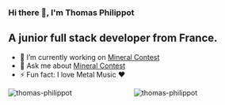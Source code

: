 ### Hi there 👋, I'm Thomas Philippot 
## A junior full stack developer from France.

- 🔭 I’m currently working on [Mineral Contest](https://github.com/kaq666/mineral-contest)
- 💬 Ask me about [Mineral Contest](https://github.com/kaq666/mineral-contest)
- ⚡ Fun fact: I love Metal Music ❤️

<p align="center">
    <img align="center" src="https://github-readme-stats.vercel.app/api?username=thomas-philippot&show_icons=true&theme=vue" alt="thomas-philippot" />
    <img align="left" src="https://github-readme-stats.vercel.app/api/top-langs/?username=thomas-philippot&layout=compact&hide=html&theme=vue" alt="thomas-philippot" />
</p>

